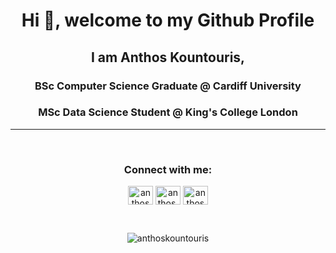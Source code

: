 <h1 align="center">Hi 👋, welcome to my Github Profile</h1>
<h2 align="center">I am Anthos Kountouris, </h2>
<h3 align="center">BSc Computer Science Graduate @ Cardiff University</h3>
<h3 align="center">MSc Data Science Student @ King's College London</h3>

<hr>
<br>
<h3 align="center">Connect with me:</h3>
<p align="center">	
<a href="https://www.facebook.com/profile.php?id=100001963496349" target="blank"><img align="center" src="https://raw.githubusercontent.com/rahuldkjain/github-profile-readme-generator/master/src/images/icons/Social/facebook.svg" alt="anthoskountouris" height="30" width="40" /></a>
<a href="https://www.instagram.com/anthos.k/" target="blank"><img align="center" src="https://raw.githubusercontent.com/rahuldkjain/github-profile-readme-generator/master/src/images/icons/Social/instagram.svg" alt="anthos.k" height="30" width="40" /></a>
<a href="https://www.linkedin.com/in/anthos-kountouris-a891681ba/" target="blank"><img align="center" src="https://raw.githubusercontent.com/rahuldkjain/github-profile-readme-generator/master/src/images/icons/Social/linked-in-alt.svg" alt="anthoskountouris" height="30" width="40" /></a>
</p>
<br>
<p align="center"><img align="center" src="https://github-readme-stats.vercel.app/api/top-langs?username=anthoskountouris&show_icons=true&locale=en&layout=compact&theme=radical" alt="anthoskountouris" /></p>

